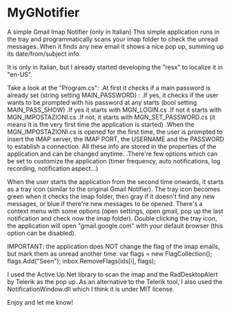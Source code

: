 MyGNotifier
===========

A simple Gmail Imap Notifier (only in Italian)
This simple application runs in the tray and programmatically scans your imap folder to check the unread messages.
When it finds any new email it shows a nice pop up, summing up its date/from/subject info.

It is only in Italian, but I already started developing the "resx" to localize it in "en-US".

Take a look at the "Program.cs":
.At first it checks if a main password is already set (string setting MAIN_PASSWORD) :
    .If yes, it checks if the user wants to be prompted with his password at any starts (bool setting MAIN_PASS_SHOW)
        .If yes it starts with MGN_LOGIN.cs
        .If not it starts with MGN_IMPOSTAZIONI.cs
    .If not, it starts with MGN_SET_PASSWORD.cs (it means it is the very first time the application is started)
.When the MGN_IMPOSTAZIONI.cs is opened for the first time, the user is prompted to insert the IMAP server, the IMAP PORT, the USERNAME and the PASSWORD to establish a connection. All these info are stored in the properties of the application and can be changed anytime.
.There're few options which can be set to customize the application (timer frequency, auto notifications, log recording, notification aspect...)

When the user starts the application from the second time onwards, it starts as a tray icon (similar to the original Gmail Notifier). The tray icon becomes green when it checks the imap folder, then gray if it doesn't find any new messages, or blue if there're new messages to be opened. There's a context menu with some options (open settings, open gmail, pop up the last notification and check now the imap folder).
Double clicking the tray icon, the application will open "gmail.google.com" with your default browser (this option can be disabled).

IMPORTANT: the application does NOT change the flag of the imap emails, but mark them as unread another time:
              var flags = new FlagCollection();
              flags.Add("Seen");
              inbox.RemoveFlags(ids[i], flags);
              

I used the Active.Up.Net library to scan the imap and the RadDesktopAlert by Telerik as the pop up. As an alternative to the Telerik tool, I also used the NotificationWindow.dll which I think it is under MIT license.

Enjoy and let me know!
